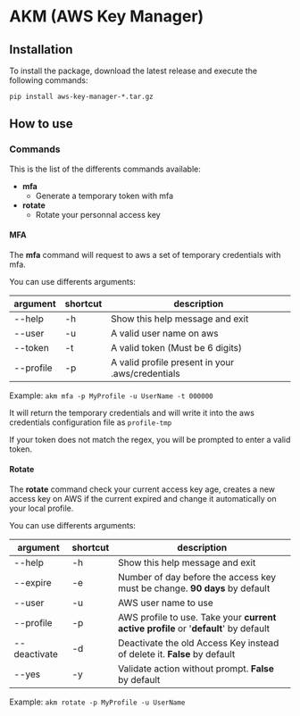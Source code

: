 # AKM (AWS Key Manager)

## Installation

To install the package, download the latest release and execute the following commands:

```shell
pip install aws-key-manager-*.tar.gz
```

## How to use

### Commands

This is the list of the differents commands available:

- **mfa**
  - Generate a temporary token with mfa
- **rotate**
  - Rotate your personnal access key

#### MFA

The **mfa** command will request to aws a set of temporary credentials with mfa.

You can use differents arguments:

| argument  | shortcut | description                                      |
| --------- | -------- | ------------------------------------------------ |
| --help    | -h       | Show this help message and exit                  |
| --user    | -u       | A valid user name on aws                         |
| --token   | -t       | A valid token (Must be 6 digits)                 |
| --profile | -p       | A valid profile present in your .aws/credentials |

Example: `akm mfa -p MyProfile -u UserName -t 000000`

It will return the temporary credentials and will write it into the aws credentials configuration file as `profile-tmp`

If your token does not match the regex, you will be prompted to enter a valid token.

#### Rotate

The **rotate** command check your current access key age, creates a new access key on AWS if the current expired and change it automatically on your local profile.

You can use differents arguments:

| argument     | shortcut | description                                                                          |
| ------------ | -------- | ------------------------------------------------------------------------------------ |
| --help       | -h       | Show this help message and exit                                                      |
| --expire     | -e       | Number of day before the access key must be change. **90 days** by default           |
| --user       | -u       | AWS user name to use                                                                 |
| --profile    | -p       | AWS profile to use. Take your **current active profile** or '**default**' by default |
| --deactivate | -d       | Deactivate the old Access Key instead of delete it. **False** by default             |
| --yes        | -y       | Validate action without prompt. **False** by default                                 |

Example: `akm rotate -p MyProfile -u UserName`
